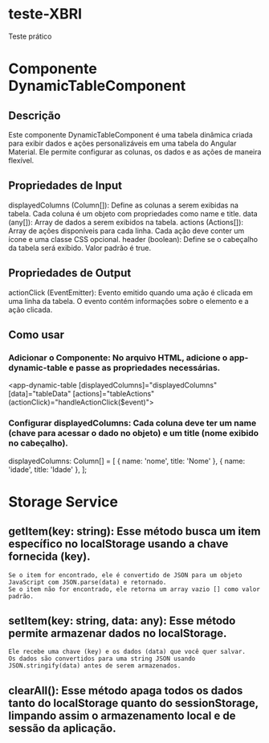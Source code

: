 # teste-XBRI
Teste prático

# Componente DynamicTableComponent
## Descrição
Este componente DynamicTableComponent é uma tabela dinâmica criada para exibir dados e ações personalizáveis em uma tabela do Angular Material. Ele permite configurar as colunas, os dados e as ações de maneira flexível.

## Propriedades de Input
displayedColumns (Column[]): Define as colunas a serem exibidas na tabela. Cada coluna é um objeto com propriedades como name e title.
data (any[]): Array de dados a serem exibidos na tabela.
actions (Actions[]): Array de ações disponíveis para cada linha. Cada ação deve conter um ícone e uma classe CSS opcional.
header (boolean): Define se o cabeçalho da tabela será exibido. Valor padrão é true.

## Propriedades de Output
actionClick (EventEmitter<ActionClickEvent>): Evento emitido quando uma ação é clicada em uma linha da tabela. O evento contém informações sobre o elemento e a ação clicada.

## Como usar
### Adicionar o Componente: No arquivo HTML, adicione o app-dynamic-table e passe as propriedades necessárias.
<app-dynamic-table 
  [displayedColumns]="displayedColumns"
  [data]="tableData"
  [actions]="tableActions"
  (actionClick)="handleActionClick($event)">
</app-dynamic-table>

### Configurar displayedColumns: Cada coluna deve ter um name (chave para acessar o dado no objeto) e um title (nome exibido no cabeçalho).
displayedColumns: Column[] = [
  { name: 'nome', title: 'Nome' },
  { name: 'idade', title: 'Idade' },
];

# Storage Service
## getItem(key: string): Esse método busca um item específico no localStorage usando a chave fornecida (key).

    Se o item for encontrado, ele é convertido de JSON para um objeto JavaScript com JSON.parse(data) e retornado.
    Se o item não for encontrado, ele retorna um array vazio [] como valor padrão.

## setItem(key: string, data: any): Esse método permite armazenar dados no localStorage.

    Ele recebe uma chave (key) e os dados (data) que você quer salvar.
    Os dados são convertidos para uma string JSON usando JSON.stringify(data) antes de serem armazenados.

## clearAll(): Esse método apaga todos os dados tanto do localStorage quanto do sessionStorage, limpando assim o armazenamento local e de sessão da aplicação.